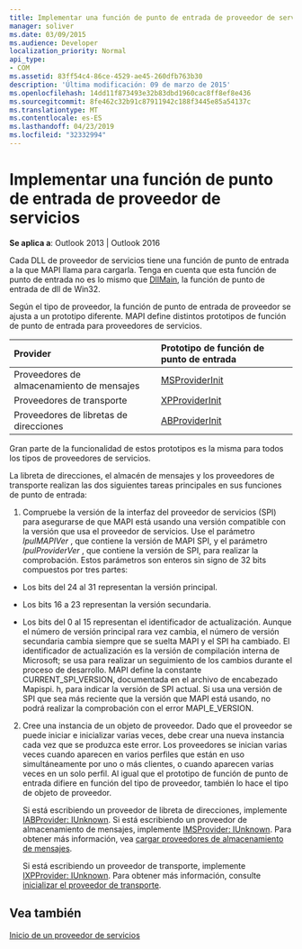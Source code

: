 ```yaml
---
title: Implementar una función de punto de entrada de proveedor de servicios
manager: soliver
ms.date: 03/09/2015
ms.audience: Developer
localization_priority: Normal
api_type:
- COM
ms.assetid: 83ff54c4-86ce-4529-ae45-260dfb763b30
description: 'Última modificación: 09 de marzo de 2015'
ms.openlocfilehash: 14dd11f873493e32b83dbd1960cac8ff8ef8e436
ms.sourcegitcommit: 8fe462c32b91c87911942c188f3445e85a54137c
ms.translationtype: MT
ms.contentlocale: es-ES
ms.lasthandoff: 04/23/2019
ms.locfileid: "32332994"
---
```

# <a name="implementing-a-service-provider-entry-point-function"></a>Implementar una función de punto de entrada de proveedor de servicios

  
  
**Se aplica a**: Outlook 2013 | Outlook 2016 
  
Cada DLL de proveedor de servicios tiene una función de punto de entrada a la que MAPI llama para cargarla. Tenga en cuenta que esta función de punto de entrada no es lo mismo que [DllMain](https://msdn.microsoft.com/library/ms682583.aspx), la función de punto de entrada de dll de Win32.
  
Según el tipo de proveedor, la función de punto de entrada de proveedor se ajusta a un prototipo diferente. MAPI define distintos prototipos de función de punto de entrada para proveedores de servicios.
  
|**Provider**|**Prototipo de función de punto de entrada**|
|:-----|:-----|
|Proveedores de almacenamiento de mensajes  <br/> |[MSProviderInit](msproviderinit.md) <br/> |
|Proveedores de transporte  <br/> |[XPProviderInit](xpproviderinit.md) <br/> |
|Proveedores de libretas de direcciones  <br/> |[ABProviderInit](abproviderinit.md) <br/> |
   
Gran parte de la funcionalidad de estos prototipos es la misma para todos los tipos de proveedores de servicios. 
  
La libreta de direcciones, el almacén de mensajes y los proveedores de transporte realizan las dos siguientes tareas principales en sus funciones de punto de entrada:
  
1. Compruebe la versión de la interfaz del proveedor de servicios (SPI) para asegurarse de que MAPI está usando una versión compatible con la versión que usa el proveedor de servicios. Use el parámetro _lpulMAPIVer_ , que contiene la versión de MAPI SPI, y el parámetro _lpulProviderVer_ , que contiene la versión de SPI, para realizar la comprobación. Estos parámetros son enteros sin signo de 32 bits compuestos por tres partes: 
    
  - Los bits del 24 al 31 representan la versión principal.
    
  - Los bits 16 a 23 representan la versión secundaria.
    
  - Los bits del 0 al 15 representan el identificador de actualización. Aunque el número de versión principal rara vez cambia, el número de versión secundaria cambia siempre que se suelta MAPI y el SPI ha cambiado. El identificador de actualización es la versión de compilación interna de Microsoft; se usa para realizar un seguimiento de los cambios durante el proceso de desarrollo. MAPI define la constante CURRENT_SPI_VERSION, documentada en el archivo de encabezado Mapispi. h, para indicar la versión de SPI actual. Si usa una versión de SPI que sea más reciente que la versión que MAPI está usando, no podrá realizar la comprobación con el error MAPI_E_VERSION.
    
2. Cree una instancia de un objeto de proveedor. Dado que el proveedor se puede iniciar e inicializar varias veces, debe crear una nueva instancia cada vez que se produzca este error. Los proveedores se inician varias veces cuando aparecen en varios perfiles que están en uso simultáneamente por uno o más clientes, o cuando aparecen varias veces en un solo perfil. Al igual que el prototipo de función de punto de entrada difiere en función del tipo de proveedor, también lo hace el tipo de objeto de proveedor. 
    
    Si está escribiendo un proveedor de libreta de direcciones, implemente [IABProvider: IUnknown](iabprovideriunknown.md). Si está escribiendo un proveedor de almacenamiento de mensajes, implemente [IMSProvider: IUnknown](imsprovideriunknown.md). Para obtener más información, vea [cargar proveedores de almacenamiento de mensajes](loading-message-store-providers.md).
    
    Si está escribiendo un proveedor de transporte, implemente [IXPProvider: IUnknown](ixpprovideriunknown.md). Para obtener más información, consulte [inicializar el proveedor de transporte](initializing-the-transport-provider.md).
    
## <a name="see-also"></a>Vea también



[Inicio de un proveedor de servicios](starting-a-service-provider.md)

